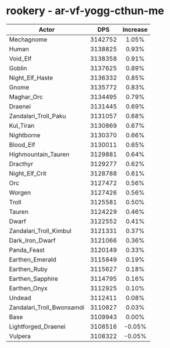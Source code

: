 # rookery - ar-vf-yogg-cthun-me
| Actor | DPS | Increase |
|---|:---:|:---:|
|Mechagnome|3142752|1.05%|
|Human|3138825|0.93%|
|Void_Elf|3138358|0.91%|
|Goblin|3137625|0.89%|
|Night_Elf_Haste|3136332|0.85%|
|Gnome|3135772|0.83%|
|Maghar_Orc|3134495|0.79%|
|Draenei|3131445|0.69%|
|Zandalari_Troll_Paku|3131057|0.68%|
|Kul_Tiran|3130869|0.67%|
|Nightborne|3130370|0.66%|
|Blood_Elf|3130011|0.65%|
|Highmountain_Tauren|3129881|0.64%|
|Dracthyr|3129277|0.62%|
|Night_Elf_Crit|3128788|0.61%|
|Orc|3127472|0.56%|
|Worgen|3127426|0.56%|
|Troll|3125581|0.50%|
|Tauren|3124229|0.46%|
|Dwarf|3122552|0.41%|
|Zandalari_Troll_Kimbul|3121331|0.37%|
|Dark_Iron_Dwarf|3121066|0.36%|
|Panda_Feast|3120149|0.33%|
|Earthen_Emerald|3115849|0.19%|
|Earthen_Ruby|3115627|0.18%|
|Earthen_Sapphire|3114795|0.16%|
|Earthen_Onyx|3112925|0.10%|
|Undead|3112411|0.08%|
|Zandalari_Troll_Bwonsamdi|3110827|0.03%|
|Base|3109943|0.00%|
|Lightforged_Draenei|3108516|-0.05%|
|Vulpera|3108322|-0.05%|
